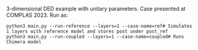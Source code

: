 3-dimensional DED example with unitary parameters.
Case presented at COMPLAS 2023.
Run as:

```
python3 main.py --run-reference --layers=1 --case-name=ref# Simulates 1 layers with reference model and stores post under post_ref
python3 main.py --run-coupled --layers=1 --case-name=coupled# Runs Chimera model
```
